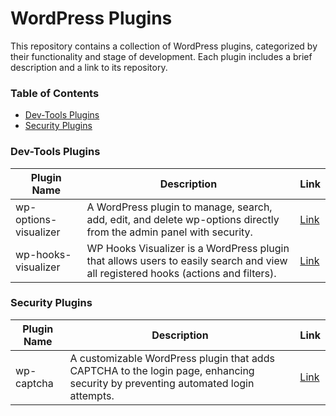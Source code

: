 # WordPress Plugins

This repository contains a collection of WordPress plugins, categorized by their functionality and stage of development. Each plugin includes a brief description and a link to its repository.

### Table of Contents
- [Dev-Tools Plugins](#dev-tools-plugins)
- [Security Plugins](#security-plugins)
<!--
- [POC (Proof of Concept) Plugins](#poc-proof-of-concept-plugins)
- [Other Plugins](#other-plugins)
-->

### Dev-Tools Plugins

| Plugin Name | Description | Link |
|-------------|-------------|------|
| wp-options-visualizer | A WordPress plugin to manage, search, add, edit, and delete wp-options directly from the admin panel with security. | [Link](https://github.com/kartikmehta8/wp-options-visualizer) |
| wp-hooks-visualizer | WP Hooks Visualizer is a WordPress plugin that allows users to easily search and view all registered hooks (actions and filters). | [Link](https://github.com/kartikmehta8/wp-hooks-visualizer) |

### Security Plugins

| Plugin Name | Description | Link |
|-------------|-------------|------|
| wp-captcha | A customizable WordPress plugin that adds CAPTCHA to the login page, enhancing security by preventing automated login attempts. | [Link](https://github.com/kartikmehta8/wp-captcha) |

<!--
## POC (Proof of Concept) Plugins

| Plugin Name | Description | Link |
|-------------|-------------|------|
| Plugin 1 | Brief description of the plugin's functionality. | [Link](#) |
| Plugin 2 | Brief description of the plugin's functionality. | [Link](#) |

## Other Plugins

| Plugin Name | Description | Link |
|-------------|-------------|------|
| Plugin 1 | Brief description of the plugin's functionality. | [Link](#) |
| Plugin 2 | Brief description of the plugin's functionality. | [Link](#) |
-->
